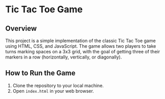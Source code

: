 # Tic Tac Toe Game

## Overview
This project is a simple implementation of the classic Tic Tac Toe game using HTML, CSS, and JavaScript. The game allows two players to take turns marking spaces on a 3x3 grid, with the goal of getting three of their markers in a row (horizontally, vertically, or diagonally).

## How to Run the Game
1. Clone the repository to your local machine.
2. Open `index.html` in your web browser.
